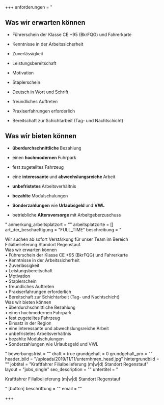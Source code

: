 +++
anforderungen = "<h2>Was wir erwarten können</h2><ul><li><p>Führerschein der Klasse CE +95 (BkrFQG) und Fahrerkarte</p></li><li><p>Kenntnisse in der Arbeitssicherheit</p></li><li><p>Zuverlässigkeit</p></li><li><p>Leistungsbereitschaft</p></li><li><p>Motivation</p></li><li><p>Staplerschein</p></li><li><p>Deutsch in Wort und Schrift</p></li><li><p>freundliches Auftreten</p></li><li><p>Praxiserfahrungen erforderlich</p></li><li><p>Bereitschaft zur Schichtarbeit (Tag- und Nachtschicht)</p></li></ul><p></p><h2>Was wir bieten können</h2><ul><li><p><strong>überdurchschnittliche </strong>Bezahlung</p></li><li><p>einen <strong>hochmodernen </strong>Fuhrpark</p></li><li><p>fest zugeteiltes Fahrzeug</p></li><li><p>eine <strong>interessante </strong>und <strong>abwechslungsreiche </strong>Arbeit</p></li><li><p><strong>unbefristetes </strong>Arbeitsverhältnis</p></li><li><p><strong>bezahlte </strong>Modulschulungen</p></li><li><p><strong>Sonderzahlungen </strong>wie <strong>Urlaubsgeld </strong>und <strong>VWL</strong></p></li><li><p>betriebliche <strong>Altersvorsorge </strong>mit Arbeitgeberzuschuss</p></li></ul>"
anmerkung_arbeitsplatzort = ""
arbeitsplatzorte = []
art_der_beschaeftigung = "FULL_TIME"
beschreibung = "<p>Wir suchen ab sofort Verstärkung für unser Team im Bereich Filialbelieferung Standort Regenstauf.<br>Was wir erwarten können<br>• Führerschein der Klasse CE +95 (BkrFQG) und Fahrerkarte<br>• Kenntnisse in der Arbeitssicherheit<br>• Zuverlässigkeit<br>• Leistungsbereitschaft<br>• Motivation<br>• Staplerschein<br>• freundliches Auftreten<br>• Praxiserfahrungen erforderlich<br>• Bereitschaft zur Schichtarbeit (Tag- und Nachtschicht)<br>Was wir bieten können<br>• überdurchschnittliche Bezahlung<br>• einen hochmodernen Fuhrpark<br>• fest zugeteiltes Fahrzeug<br>• Einsatz in der Region<br>• eine interessante und abwechslungsreiche Arbeit<br>• unbefristetes Arbeitsverhältnis<br>• bezahlte Modulschulungen<br>• Sonderzahlungen wie Urlaubsgeld und VWL</p>"
bewerbungsfrist = ""
draft = true
grundgehalt = 0
grundgehalt_pro = ""
header_bild = "/uploads/2019/11/11/unternhmen_head.jpg"
hintergrundbild = ""
jobtitel = "Kraftfahrer Filialbelieferung (m|w|d) Standort Regenstauf"
layout = "jobs_single"
seo_description = ""
untertitel = "<p>Kraftfahrer Filialbelieferung (m|w|d) Standort Regenstauf</p>"
[button]
beschriftung = ""
email = ""

+++
